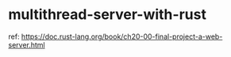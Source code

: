 # multithread-server-with-rust
ref: https://doc.rust-lang.org/book/ch20-00-final-project-a-web-server.html
